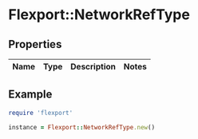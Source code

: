 # Flexport::NetworkRefType

## Properties

| Name | Type | Description | Notes |
| ---- | ---- | ----------- | ----- |

## Example

```ruby
require 'flexport'

instance = Flexport::NetworkRefType.new()
```

